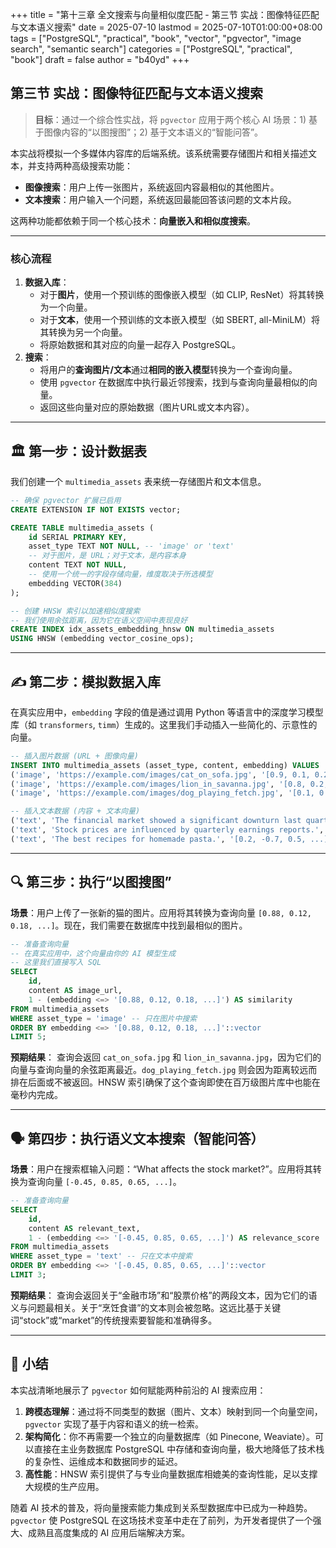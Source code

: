 +++
title = "第十三章 全文搜索与向量相似度匹配 - 第三节 实战：图像特征匹配与文本语义搜索"
date = 2025-07-10
lastmod = 2025-07-10T01:00:00+08:00
tags = ["PostgreSQL", "practical", "book", "vector", "pgvector", "image search", "semantic search"]
categories = ["PostgreSQL", "practical", "book"]
draft = false
author = "b40yd"
+++

## 第三节 实战：图像特征匹配与文本语义搜索

> **目标**：通过一个综合性实战，将 `pgvector` 应用于两个核心 AI 场景：1) 基于图像内容的“以图搜图”；2) 基于文本语义的“智能问答”。

本实战将模拟一个多媒体内容库的后端系统。该系统需要存储图片和相关描述文本，并支持两种高级搜索功能：
-   **图像搜索**：用户上传一张图片，系统返回内容最相似的其他图片。
-   **文本搜索**：用户输入一个问题，系统返回最能回答该问题的文本片段。

这两种功能都依赖于同一个核心技术：**向量嵌入和相似度搜索**。

---

### 核心流程

1.  **数据入库**：
    -   对于**图片**，使用一个预训练的图像嵌入模型（如 CLIP, ResNet）将其转换为一个向量。
    -   对于**文本**，使用一个预训练的文本嵌入模型（如 SBERT, all-MiniLM）将其转换为另一个向量。
    -   将原始数据和其对应的向量一起存入 PostgreSQL。
2.  **搜索**：
    -   将用户的**查询图片/文本**通过**相同的嵌入模型**转换为一个查询向量。
    -   使用 `pgvector` 在数据库中执行最近邻搜索，找到与查询向量最相似的向量。
    -   返回这些向量对应的原始数据（图片URL或文本内容）。

---

## 🏛️ 第一步：设计数据表

我们创建一个 `multimedia_assets` 表来统一存储图片和文本信息。

```sql
-- 确保 pgvector 扩展已启用
CREATE EXTENSION IF NOT EXISTS vector;

CREATE TABLE multimedia_assets (
    id SERIAL PRIMARY KEY,
    asset_type TEXT NOT NULL, -- 'image' or 'text'
    -- 对于图片，是 URL；对于文本，是内容本身
    content TEXT NOT NULL,
    -- 使用一个统一的字段存储向量，维度取决于所选模型
    embedding VECTOR(384)
);

-- 创建 HNSW 索引以加速相似度搜索
-- 我们使用余弦距离，因为它在语义空间中表现良好
CREATE INDEX idx_assets_embedding_hnsw ON multimedia_assets
USING HNSW (embedding vector_cosine_ops);
```

---

## ✍️ 第二步：模拟数据入库

在真实应用中，`embedding` 字段的值是通过调用 Python 等语言中的深度学习模型库（如 `transformers`, `timm`）生成的。这里我们手动插入一些简化的、示意性的向量。

```sql
-- 插入图片数据 (URL + 图像向量)
INSERT INTO multimedia_assets (asset_type, content, embedding) VALUES
('image', 'https://example.com/images/cat_on_sofa.jpg', '[0.9, 0.1, 0.2, ...]'), -- 猫的向量
('image', 'https://example.com/images/lion_in_savanna.jpg', '[0.8, 0.2, 0.1, ...]'), -- 狮子的向量 (与猫相似)
('image', 'https://example.com/images/dog_playing_fetch.jpg', '[0.1, 0.9, 0.3, ...]'), -- 狗的向量

-- 插入文本数据 (内容 + 文本向量)
('text', 'The financial market showed a significant downturn last quarter.', '[-0.5, 0.8, 0.7, ...]'), -- 金融新闻向量
('text', 'Stock prices are influenced by quarterly earnings reports.', '[-0.4, 0.9, 0.6, ...]'), -- 股票新闻向量
('text', 'The best recipes for homemade pasta.', '[0.2, -0.7, 0.5, ...]'); -- 烹饪食谱向量
```

---

## 🔍 第三步：执行“以图搜图”

**场景**：用户上传了一张新的猫的图片。应用将其转换为查询向量 `[0.88, 0.12, 0.18, ...]`。现在，我们需要在数据库中找到最相似的图片。

```sql
-- 准备查询向量
-- 在真实应用中，这个向量由你的 AI 模型生成
-- 这里我们直接写入 SQL
SELECT
    id,
    content AS image_url,
    1 - (embedding <=> '[0.88, 0.12, 0.18, ...]') AS similarity
FROM multimedia_assets
WHERE asset_type = 'image' -- 只在图片中搜索
ORDER BY embedding <=> '[0.88, 0.12, 0.18, ...]'::vector
LIMIT 5;
```
**预期结果**：
查询会返回 `cat_on_sofa.jpg` 和 `lion_in_savanna.jpg`，因为它们的向量与查询向量的余弦距离最近。`dog_playing_fetch.jpg` 则会因为距离较远而排在后面或不被返回。HNSW 索引确保了这个查询即使在百万级图片库中也能在毫秒内完成。

---

## 🗣️ 第四步：执行语义文本搜索（智能问答）

**场景**：用户在搜索框输入问题：“What affects the stock market?”。应用将其转换为查询向量 `[-0.45, 0.85, 0.65, ...]`。

```sql
-- 准备查询向量
SELECT
    id,
    content AS relevant_text,
    1 - (embedding <=> '[-0.45, 0.85, 0.65, ...]') AS relevance_score
FROM multimedia_assets
WHERE asset_type = 'text' -- 只在文本中搜索
ORDER BY embedding <=> '[-0.45, 0.85, 0.65, ...]'::vector
LIMIT 3;
```
**预期结果**：
查询会返回关于“金融市场”和“股票价格”的两段文本，因为它们的语义与问题最相关。关于“烹饪食谱”的文本则会被忽略。这远比基于关键词“stock”或“market”的传统搜索要智能和准确得多。

---

## 📌 小结

本实战清晰地展示了 `pgvector` 如何赋能两种前沿的 AI 搜索应用：
1.  **跨模态理解**：通过将不同类型的数据（图片、文本）映射到同一个向量空间，`pgvector` 实现了基于内容和语义的统一检索。
2.  **架构简化**：你不再需要一个独立的向量数据库（如 Pinecone, Weaviate）。可以直接在主业务数据库 PostgreSQL 中存储和查询向量，极大地降低了技术栈的复杂性、运维成本和数据同步的延迟。
3.  **高性能**：HNSW 索引提供了与专业向量数据库相媲美的查询性能，足以支撑大规模的生产应用。

随着 AI 技术的普及，将向量搜索能力集成到关系型数据库中已成为一种趋势。`pgvector` 使 PostgreSQL 在这场技术变革中走在了前列，为开发者提供了一个强大、成熟且高度集成的 AI 应用后端解决方案。
